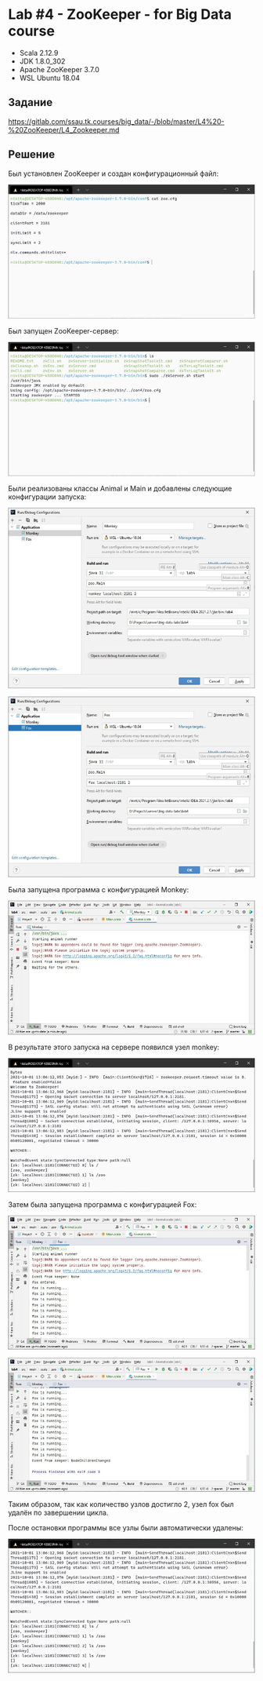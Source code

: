 # Lab #4 - ZooKeeper - for Big Data course
- Scala 2.12.9
- JDK 1.8.0_302 
- Apache ZooKeeper 3.7.0
- WSL Ubuntu 18.04

## Задание 
https://gitlab.com/ssau.tk.courses/big_data/-/blob/master/L4%20-%20ZooKeeper/L4_Zookeeper.md

## Решение 
Был установлен ZooKeeper и создан конфигурационный файл:

![](images/1.jpg)

Был запущен ZooKeeper-сервер:

![](images/2.jpg)

Были реализованы классы Animal и Main и добавлены следующие конфигурации запуска:

![](images/3.jpg)

![](images/4.jpg)

Была запущена программа с конфигурацией Monkey:

![](images/5.jpg)

В результате этого запуска на сервере появился узел monkey:

![](images/6.jpg)

Затем была запущена программа с конфигурацией Fox:

![](images/7.jpg)

![](images/8.jpg)

Таким образом, так как количество узлов достигло 2, узел fox был удалён по 
завершении цикла.

После остановки программы все узлы были автоматически удалены:

![](images/9.jpg)

